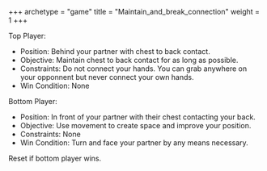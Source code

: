 +++
archetype = "game"
title = "Maintain_and_break_connection"
weight = 1
+++

Top Player:
  * Position: Behind your partner with chest to back contact.
  * Objective: Maintain chest to back contact for as long as possible.
  * Constraints: Do not connect your hands. You can grab anywhere on your opponnent but never connect your own hands.
  * Win Condition: None

Bottom Player:
  * Position: In front of your partner with their chest contacting your back.
  * Objective: Use movement to create space and improve your position.
  * Constraints: None
  * Win Condition: Turn and face your partner by any means necessary. 

Reset if bottom player wins.